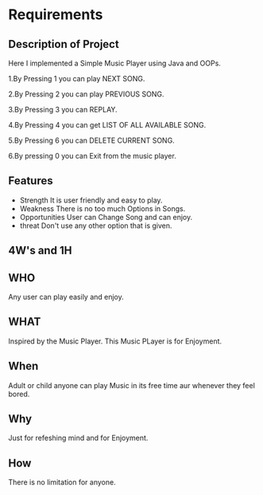 # Requirements

## Description of Project

Here I implemented a Simple Music Player using Java and OOPs.

1.By Pressing 1 you can play NEXT SONG.

2.By Pressing 2 you can play PREVIOUS SONG.

3.By Pressing 3 you can REPLAY.

4.By Pressing 4 you can get LIST OF ALL AVAILABLE SONG.

5.By Pressing 6 you can DELETE CURRENT SONG.

6.By pressing 0 you can Exit from the music player.

## Features 

- Strength
It is user friendly and easy to play.
- Weakness
There is no too much Options in Songs. 
- Opportunities
User can Change Song and can enjoy.
- threat
Don't use any other option that is given.



## 4W's and 1H
## WHO
Any user can play easily and enjoy.
## WHAT
Inspired by the Music Player. This Music PLayer is for Enjoyment.
## When
Adult or child anyone can play Music in its free time aur whenever they feel bored.
## Why
Just for refeshing mind and for Enjoyment.
## How
There is no limitation for anyone.
